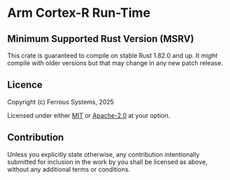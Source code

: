 # Arm Cortex-R Run-Time

## Minimum Supported Rust Version (MSRV)

This crate is guaranteed to compile on stable Rust 1.82.0 and up. It *might*
compile with older versions but that may change in any new patch release.

## Licence

Copyright (c) Ferrous Systems, 2025

Licensed under either [MIT](./LICENSE-MIT) or [Apache-2.0](./LICENSE-APACHE) at
your option.

## Contribution

Unless you explicitly state otherwise, any contribution intentionally submitted
for inclusion in the work by you shall be licensed as above, without any
additional terms or conditions.
